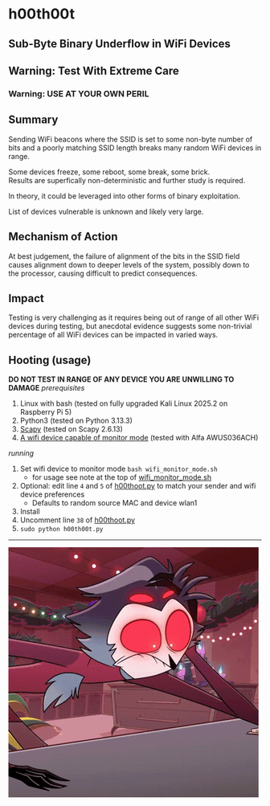 # h00th00t
## Sub-Byte Binary Underflow in WiFi Devices
## Warning: Test With Extreme Care
### Warning: USE AT YOUR OWN PERIL
## Summary
Sending WiFi beacons where the SSID is set to some non-byte number of bits and a poorly matching SSID length breaks many random WiFi devices in range.  
  
Some devices freeze, some reboot, some break, some brick.  
Results are superfically non-deterministic and further study is required.  
  
In theory, it could be leveraged into other forms of binary exploitation.  
  
List of devices vulnerable is unknown and likely very large.

## Mechanism of Action
At best judgement, the failure of alignment of the bits in the SSID field causes alignment down to deeper levels of the system, possibly down to the processor, causing difficult to predict consequences.

## Impact
Testing is very challenging as it requires being out of range of all other WiFi devices during testing, but anecdotal evidence suggests some non-trivial percentage of all WiFi devices can be impacted in varied ways.

## Hooting (usage)
**DO NOT TEST IN RANGE OF ANY DEVICE YOU ARE UNWILLING TO DAMAGE**
_prerequisites_
1. Linux with bash (tested on fully upgraded Kali Linux 2025.2 on Raspberry Pi 5)
2. Python3 (tested on Python 3.13.3)
3. [Scapy](https://scapy.readthedocs.io/en/latest/installation.html) (tested on Scapy 2.6.13)
4. [A wifi device capable of monitor mode](https://www.stationx.net/best-wifi-adapters-for-kali-linux/) (tested with Alfa AWUS036ACH)

_running_
1. Set wifi device to monitor mode `bash wifi_monitor_mode.sh`
   * for usage see note at the top of [wifi_monitor_mode.sh](./wifi_monitor_mode.sh)
2. Optional: edit line `4` and `5` of [h00thoot.py](./h00th00t.py) to match your sender and wifi device preferences
   * Defaults to random source MAC and device wlan1
3. Install 
4. Uncomment line `38` of [h00thoot.py](./h00th00t.py)
5. `sudo python h00th00t.py`
---
![Stolas uwu~](./assets/stolas-headdesk.gif)
